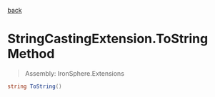 ﻿

[back](/IronSphere.Extensions/types/StringCastingExtension)

# StringCastingExtension.ToString Method

> Assembly: IronSphere.Extensions

```csharp
string ToString()
```



 